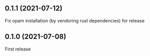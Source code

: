 ## 0.1.1 (2021-07-12)

Fix opam installation (by vendoring rust dependencies) for release

## 0.1.0 (2021-07-08)

First release
